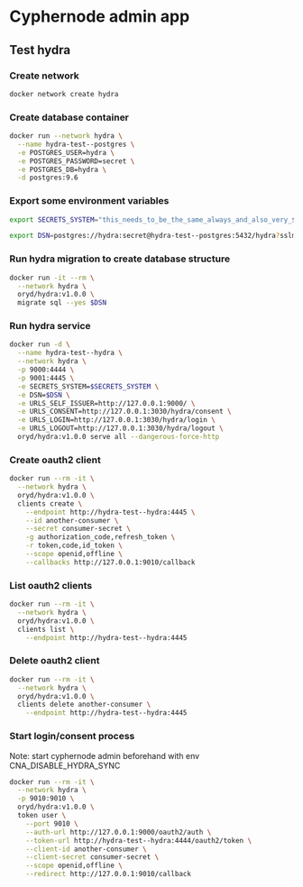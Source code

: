 # Cyphernode admin app

## Test hydra

### Create network
````bash
docker network create hydra
````

### Create database container
````bash
docker run --network hydra \
  --name hydra-test--postgres \
  -e POSTGRES_USER=hydra \
  -e POSTGRES_PASSWORD=secret \
  -e POSTGRES_DB=hydra \
  -d postgres:9.6
````

### Export some environment variables
````bash
export SECRETS_SYSTEM="this_needs_to_be_the_same_always_and_also_very_$3cuR3-._"
````

```bash
export DSN=postgres://hydra:secret@hydra-test--postgres:5432/hydra?sslmode=disable
```

### Run hydra migration to create database structure
```bash
docker run -it --rm \
  --network hydra \
  oryd/hydra:v1.0.0 \
  migrate sql --yes $DSN
```

### Run hydra service

```bash
docker run -d \
  --name hydra-test--hydra \
  --network hydra \
  -p 9000:4444 \
  -p 9001:4445 \
  -e SECRETS_SYSTEM=$SECRETS_SYSTEM \
  -e DSN=$DSN \
  -e URLS_SELF_ISSUER=http://127.0.0.1:9000/ \
  -e URLS_CONSENT=http://127.0.0.1:3030/hydra/consent \
  -e URLS_LOGIN=http://127.0.0.1:3030/hydra/login \
  -e URLS_LOGOUT=http://127.0.0.1:3030/hydra/logout \
  oryd/hydra:v1.0.0 serve all --dangerous-force-http
```

### Create oauth2 client

````bash
docker run --rm -it \
  --network hydra \
  oryd/hydra:v1.0.0 \
  clients create \
    --endpoint http://hydra-test--hydra:4445 \
    --id another-consumer \
    --secret consumer-secret \
    -g authorization_code,refresh_token \
    -r token,code,id_token \
    --scope openid,offline \
    --callbacks http://127.0.0.1:9010/callback
````

### List oauth2 clients

```bash
docker run --rm -it \
  --network hydra \
  oryd/hydra:v1.0.0 \
  clients list \
    --endpoint http://hydra-test--hydra:4445
```

### Delete oauth2 client

```bash
docker run --rm -it \
  --network hydra \
  oryd/hydra:v1.0.0 \
  clients delete another-consumer \
    --endpoint http://hydra-test--hydra:4445
```

### Start login/consent process 

Note: start cyphernode admin beforehand with env CNA_DISABLE_HYDRA_SYNC

```bash
docker run --rm -it \
  --network hydra \
  -p 9010:9010 \
  oryd/hydra:v1.0.0 \
  token user \
    --port 9010 \
    --auth-url http://127.0.0.1:9000/oauth2/auth \
    --token-url http://hydra-test--hydra:4444/oauth2/token \
    --client-id another-consumer \
    --client-secret consumer-secret \
    --scope openid,offline \
    --redirect http://127.0.0.1:9010/callback
```